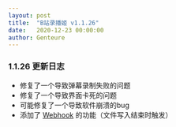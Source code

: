 ```yaml
---
layout: post
title:  "B站录播姬 v1.1.26"
date:   2020-12-23 00:00:00
author: Genteure
---
```


### 1.1.26 更新日志

- 修复了一个导致弹幕录制失败的问题
- 修复了一个导致界面卡死的问题
- 可能修复了一个导致软件崩溃的bug
- 添加了 [Webhook](/docs/basic/webhook/) 的功能（文件写入结束时触发）
